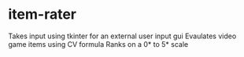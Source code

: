 # item-rater
Takes input using tkinter for an external user input gui
Evaulates video game items using CV formula
Ranks on a 0* to 5* scale

